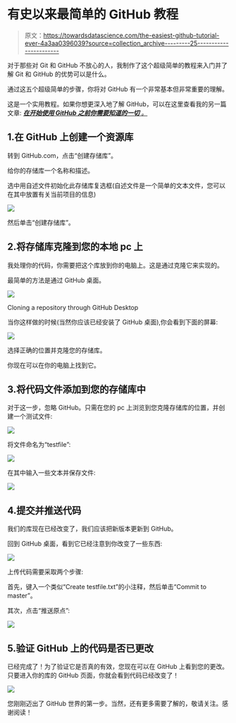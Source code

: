 # 有史以来最简单的 GitHub 教程

> 原文：<https://towardsdatascience.com/the-easiest-github-tutorial-ever-4a3aa0396039?source=collection_archive---------25----------------------->

对于那些对 Git 和 GitHub 不放心的人，我制作了这个超级简单的教程来入门并了解 Git 和 GitHub 的优势可以是什么。

通过这五个超级简单的步骤，你将对 GitHub 有一个非常基本但非常重要的理解。

这是一个实用教程。如果你想更深入地了解 GitHub，可以在这里查看我的另一篇文章: [***在开始使用 GitHub 之前你需要知道的一切*** *。*](/all-you-need-to-know-before-starting-with-github-ada7cf62dae2)

## 1.在 GitHub 上创建一个资源库

转到 GitHub.com，点击“创建存储库”。

给你的存储库一个名称和描述。

选中用自述文件初始化此存储库复选框(自述文件是一个简单的文本文件，您可以在其中放置有关当前项目的信息)

![](img/82a574ff8cd83236167ac480380838d3.png)

然后单击“创建存储库”。

## 2.将存储库克隆到您的本地 pc 上

我处理你的代码，你需要把这个库放到你的电脑上。这是通过克隆它来实现的。

最简单的方法是通过 GitHub 桌面。

![](img/e959a732cfe1dbdc084f466ed5b208ca.png)

Cloning a repository through GitHub Desktop

当你这样做的时候(当然你应该已经安装了 GitHub 桌面),你会看到下面的屏幕:

![](img/90dd83fa9ece060f9f0aa1b4a1615ec5.png)

选择正确的位置并克隆您的存储库。

你现在可以在你的电脑上找到它。

## 3.将代码文件添加到您的存储库中

对于这一步，忽略 GitHub。只需在您的 pc 上浏览到您克隆存储库的位置，并创建一个测试文件:

![](img/8fac816079bea467642404d9cd640db2.png)

将文件命名为“testfile”:

![](img/7ed7f307a962c642f03dd5d81cf8e2b2.png)

在其中输入一些文本并保存文件:

![](img/1c925287687bad83cf5eb559923173d5.png)

## 4.提交并推送代码

我们的库现在已经改变了，我们应该把新版本更新到 GitHub。

回到 GitHub 桌面，看到它已经注意到你改变了一些东西:

![](img/3462ef25a31fdda2a402fa1d52addf54.png)

上传代码需要采取两个步骤:

首先，键入一个类似“Create testfile.txt”的小注释，然后单击“Commit to master”。

其次，点击“推送原点”:

![](img/d41f97958fc83aa9fc45208fa573a810.png)

## 5.验证 GitHub 上的代码是否已更改

已经完成了！为了验证它是否真的有效，您现在可以在 GitHub 上看到您的更改。只要进入你的库的 GitHub 页面，你就会看到代码已经改变了！

![](img/4369a02025e6aae7922e467817d5173a.png)

您刚刚迈出了 GitHub 世界的第一步。当然，还有更多需要了解的，敬请关注。感谢阅读！